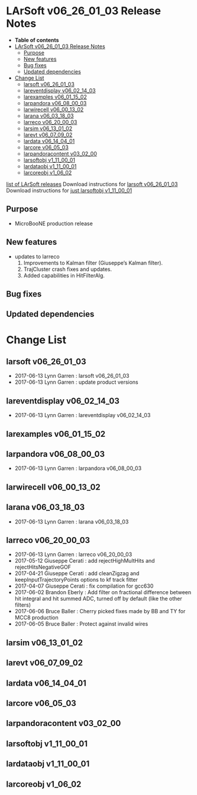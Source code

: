 LArSoft v06\_26\_01\_03 Release Notes
=============================================================================

-   **Table of contents**
-   [LArSoft v06\_26\_01\_03 Release Notes](#LArSoft-v06_26_01_03-Release-Notes)
    -   [Purpose](#Purpose)
    -   [New features](#New-features)
    -   [Bug fixes](#Bug-fixes)
    -   [Updated dependencies](#Updated-dependencies)
-   [Change List](#Change-List)
    -   [larsoft v06\_26\_01\_03](#larsoft-v06_26_01_03)
    -   [lareventdisplay v06\_02\_14\_03](#lareventdisplay-v06_02_14_03)
    -   [larexamples v06\_01\_15\_02](#larexamples-v06_01_15_02)
    -   [larpandora v06\_08\_00\_03](#larpandora-v06_08_00_03)
    -   [larwirecell v06\_00\_13\_02](#larwirecell-v06_00_13_02)
    -   [larana v06\_03\_18\_03](#larana-v06_03_18_03)
    -   [larreco v06\_20\_00\_03](#larreco-v06_20_00_03)
    -   [larsim v06\_13\_01\_02](#larsim-v06_13_01_02)
    -   [larevt v06\_07\_09\_02](#larevt-v06_07_09_02)
    -   [lardata v06\_14\_04\_01](#lardata-v06_14_04_01)
    -   [larcore v06\_05\_03](#larcore-v06_05_03)
    -   [larpandoracontent v03\_02\_00](#larpandoracontent-v03_02_00)
    -   [larsoftobj v1\_11\_00\_01](#larsoftobj-v1_11_00_01)
    -   [lardataobj v1\_11\_00\_01](#lardataobj-v1_11_00_01)
    -   [larcoreobj v1\_06\_02](#larcoreobj-v1_06_02)

[list of LArSoft releases](LArSoft_release_list)
Download instructions for [larsoft v06\_26\_01\_03](http://scisoft.fnal.gov/scisoft/bundles/larsoft/v06_26_01_03/larsoft-v06_26_01_03.html)
Download instructions for [just larsoftobj v1\_11\_00\_01](http://scisoft.fnal.gov/scisoft/bundles/larsoftobj/v1_11_00_01/larsoftobj-v1_11_00_01.html)

Purpose
--------------------

-   MicroBooNE production release

New features
------------------------------

-   updates to larreco
    1. Improvements to Kalman filter (Giuseppe’s Kalman filter).
    2. TrajCluster crash fixes and updates.
    3. Added capabilities in HitFilterAlg.

Bug fixes
------------------------

Updated dependencies
----------------------------------------------

Change List
============================

larsoft v06\_26\_01\_03
-------------------------------------------------

-   2017-06-13 Lynn Garren : larsoft v06\_26\_01\_03
-   2017-06-13 Lynn Garren : update product versions

lareventdisplay v06\_02\_14\_03
-----------------------------------------------------------------

-   2017-06-13 Lynn Garren : lareventdisplay v06\_02\_14\_03

larexamples v06\_01\_15\_02
---------------------------------------------------------

larpandora v06\_08\_00\_03
-------------------------------------------------------

-   2017-06-13 Lynn Garren : larpandora v06\_08\_00\_03

larwirecell v06\_00\_13\_02
---------------------------------------------------------

larana v06\_03\_18\_03
-----------------------------------------------

-   2017-06-13 Lynn Garren : larana v06\_03\_18\_03

larreco v06\_20\_00\_03
-------------------------------------------------

-   2017-06-13 Lynn Garren : larreco v06\_20\_00\_03
-   2017-05-12 Giuseppe Cerati : add rejectHighMultHits and rejectHitsNegativeGOF
-   2017-04-21 Giuseppe Cerati : add cleanZigzag and keepInputTrajectoryPoints options to kf track fitter
-   2017-04-07 Giuseppe Cerati : fix compilation for gcc630
-   2017-06-02 Brandon Eberly : Add filter on fractional difference between hit integral and hit summed ADC, turned off by default (like the other filters)
-   2017-06-06 Bruce Baller : Cherry picked fixes made by BB and TY for MCC8 production
-   2017-06-05 Bruce Baller : Protect against invalid wires

larsim v06\_13\_01\_02
-----------------------------------------------

larevt v06\_07\_09\_02
-----------------------------------------------

lardata v06\_14\_04\_01
-------------------------------------------------

larcore v06\_05\_03
------------------------------------------

larpandoracontent v03\_02\_00
--------------------------------------------------------------

larsoftobj v1\_11\_00\_01
-----------------------------------------------------

lardataobj v1\_11\_00\_01
-----------------------------------------------------

larcoreobj v1\_06\_02
----------------------------------------------
